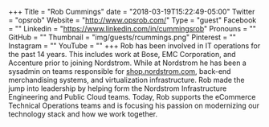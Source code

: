 +++
Title = "Rob Cummings"
date = "2018-03-19T15:22:49-05:00"
Twitter = "opsrob"
Website = "http://www.opsrob.com/"
Type = "guest"
Facebook = ""
Linkedin = "https://www.linkedin.com/in/cummingsrob"
Pronouns = ""
GitHub = ""
Thumbnail = "img/guests/rcummings.png"
Pinterest = ""
Instagram = ""
YouTube = ""
+++
Rob has been involved in IT operations for the past 14 years. This includes work at Bose, EMC Corporation, and Accenture prior to joining Nordstrom. While at Nordstrom he has been a sysadmin on teams responsible for [shop.nordstrom.com](http://shop.nordstrom.com), back-end merchandising systems, and virtualization infrastructure. Rob made the jump into leadership by helping form the Nordstrom Infrastructure Engineering and Public Cloud teams. Today, Rob supports the eCommerce Technical Operations teams and is focusing his passion on modernizing our technology stack and how we work together.
